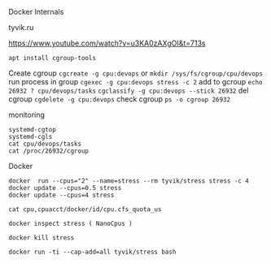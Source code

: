 Docker Internals

tyvik.ru

https://www.youtube.com/watch?v=u3KA0zAXgOI&t=713s

```
apt install cgroup-tools
```

Create cgroup ```cgcreate -g cpu:devops``` or ```mkdir /sys/fs/cgroup/cpu/devops```
run process in group  ```cgexec -g cpu:devops stress -c 2```
add to gcroup ```echo 26932 ? cpu/devops/tasks``` ```cgclassify -g cpu:devops --stick 26932```
del cgroup ```cgdelete -g cpu:devops```
check cgroup ```ps -o cgroup 26932```

monitoring 
```
systemd-cgtop
systemd-cgls
cat cpu/devops/tasks
cat /proc/26932/cgroup
```


Docker
```
docker  run --cpus="2" --name=stress --rm tyvik/stress stress -c 4
docker update --cpus=0.5 stress
docker update --cpus=4 stress

cat cpu,cpuacct/docker/id/cpu.cfs_quota_us

docker inspect stress ( NanoCpus )

docker kill stress

docker run -ti --cap-add=all tyvik/stress bash

